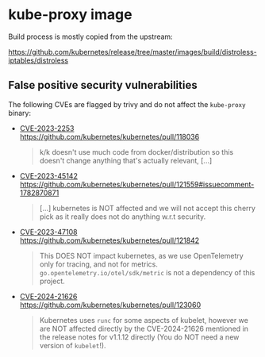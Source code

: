# kube-proxy image

Build process is mostly copied from the upstream:

https://github.com/kubernetes/release/tree/master/images/build/distroless-iptables/distroless

## False positive security vulnerabilities

The following CVEs are flagged by trivy and do not affect the `kube-proxy`
binary:

* [CVE-2023-2253]  
  <https://github.com/kubernetes/kubernetes/pull/118036>  
  > k/k doesn't use much code from docker/distribution so this doesn't change
  > anything that's actually relevant, [...]

* [CVE-2023-45142]  
  <https://github.com/kubernetes/kubernetes/pull/121559#issuecomment-1782870871>  
  > [...] kubernetes is NOT affected and we will not accept this cherry pick as
  > it really does not do anything w.r.t security.

* [CVE-2023-47108]  
  <https://github.com/kubernetes/kubernetes/pull/121842>  
  > This DOES NOT impact kubernetes, as we use OpenTelemetry only for tracing,
  > and not for metrics. `go.opentelemetry.io/otel/sdk/metric` is not a
  > dependency of this project.

* [CVE-2024-21626]  
  <https://github.com/kubernetes/kubernetes/pull/123060>  
  > Kubernetes uses `runc` for some aspects of kubelet, however we are NOT
  > affected directly by the CVE-2024-21626 mentioned in the release notes for
  > v1.1.12 directly (You do NOT need a new version of `kubelet`!).

[CVE-2023-2253]:  https://avd.aquasec.com/nvd/cve-2023-2253
[CVE-2023-45142]: https://avd.aquasec.com/nvd/cve-2023-45142
[CVE-2023-47108]: https://avd.aquasec.com/nvd/cve-2023-47108
[CVE-2024-21626]: https://avd.aquasec.com/nvd/cve-2024-21626
